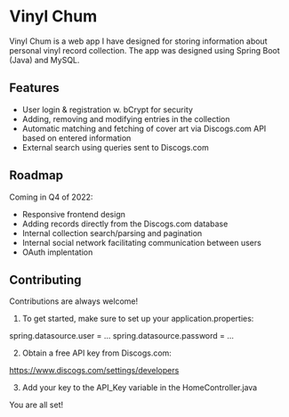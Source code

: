 
# Vinyl Chum

Vinyl Chum is a web app I have designed for storing information about personal vinyl record collection. The app was designed using Spring Boot (Java) and MySQL.


## Features

- User login & registration w. bCrypt for security
- Adding, removing and modifying entries in the collection
- Automatic matching and fetching of cover art via Discogs.com API based on entered information
- External search using queries sent to Discogs.com


## Roadmap

Coming in Q4 of 2022:

- Responsive frontend design
- Adding records directly from the Discogs.com database
- Internal collection search/parsing and pagination
- Internal social network facilitating communication between users
- OAuth implentation

## Contributing

Contributions are always welcome!

1) To get started, make sure to set up your application.properties:

spring.datasource.user = ... 
spring.datasource.password = ...

2) Obtain a free API key from Discogs.com:

https://www.discogs.com/settings/developers

3) Add your key to the API_Key variable in the HomeController.java

You are all set!
